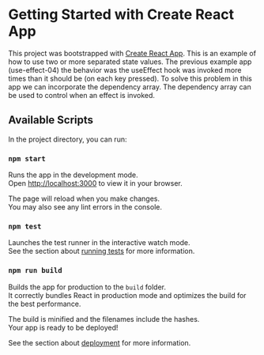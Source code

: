 # Getting Started with Create React App

This project was bootstrapped with [Create React App](https://github.com/facebook/create-react-app).
This is an example of how to use two or more separated state values.
The previous example app (use-effect-04) the behavior was the useEffect hook was invoked more times than it should
be (on each key pressed).
To solve this problem in this app we can incorporate the dependency array. The dependency array can be used to control when an effect is invoked.

## Available Scripts

In the project directory, you can run:

### `npm start`

Runs the app in the development mode.\
Open [http://localhost:3000](http://localhost:3000) to view it in your browser.

The page will reload when you make changes.\
You may also see any lint errors in the console.

### `npm test`

Launches the test runner in the interactive watch mode.\
See the section about [running tests](https://facebook.github.io/create-react-app/docs/running-tests) for more information.

### `npm run build`

Builds the app for production to the `build` folder.\
It correctly bundles React in production mode and optimizes the build for the best performance.

The build is minified and the filenames include the hashes.\
Your app is ready to be deployed!

See the section about [deployment](https://facebook.github.io/create-react-app/docs/deployment) for more information.
